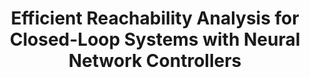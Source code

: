 ---
title: "Efficient Reachability Analysis for Closed-Loop Systems with Neural Network Controllers"
authors: "Michael Everett, Golnaz Habibi, Jonathan P. How"
venue: "IEEE International Conference on Robotics and Automation (ICRA)"
year: "2021"
status: "published"
arxiv: "https://arxiv.org/pdf/2101.01815.pdf"
official_link: ""
doi: ""
volume: "N/A"
number: "N/A"
pages: ""
publisher: ""
month: "05"
address: "Xi'an, China"
type: "conference"
school: "N/A"
awards: "N/A"
notes: "Also presented in International Conference on Learning Representations (ICLR) Workshop on Robust and Reliable Machine Learning in the Real World, May, 2021."
include_on_website: true
image: "icra21_diagram.png"
links_to_code: "https://github.com/mit-acl/nn_robustness_analysis"
links_to_video: "https://www.youtube.com/watch?v=9BCxijZuzsY"
collection: publications
permalink: /publication/2021-05-Everett21_ICRA.html
---